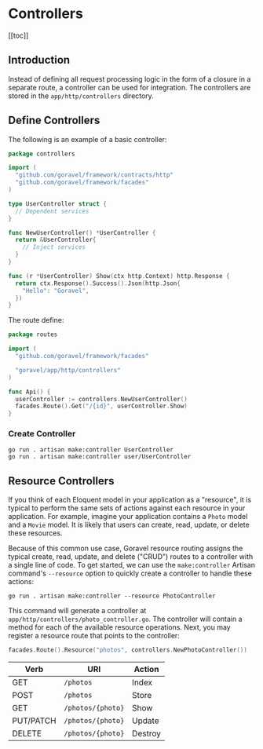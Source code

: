 # Controllers

[[toc]]

## Introduction

Instead of defining all request processing logic in the form of a closure in a separate route, a controller can be used for integration. The controllers are stored in the `app/http/controllers` directory.

## Define Controllers

The following is an example of a basic controller:

```go
package controllers

import (
  "github.com/goravel/framework/contracts/http"
  "github.com/goravel/framework/facades"
)

type UserController struct {
  // Dependent services
}

func NewUserController() *UserController {
  return &UserController{
    // Inject services
  }
}

func (r *UserController) Show(ctx http.Context) http.Response {
  return ctx.Response().Success().Json(http.Json{
    "Hello": "Goravel",
  })
}
```

The route define:

```go
package routes

import (
  "github.com/goravel/framework/facades"

  "goravel/app/http/controllers"
)

func Api() {
  userController := controllers.NewUserController()
  facades.Route().Get("/{id}", userController.Show)
}
```

### Create Controller

```shell
go run . artisan make:controller UserController
go run . artisan make:controller user/UserController
```

## Resource Controllers

If you think of each Eloquent model in your application as a "resource", it is typical to perform the same sets of actions against each resource in your application. For example, imagine your application contains a `Photo` model and a `Movie` model. It is likely that users can create, read, update, or delete these resources.

Because of this common use case, Goravel resource routing assigns the typical create, read, update, and delete ("CRUD") routes to a controller with a single line of code. To get started, we can use the `make:controller` Artisan command's `--resource` option to quickly create a controller to handle these actions:

```shell
go run . artisan make:controller --resource PhotoController
```

This command will generate a controller at `app/http/controllers/photo_controller.go`. The controller will contain a method for each of the available resource operations. Next, you may register a resource route that points to the controller:

```go
facades.Route().Resource("photos", controllers.NewPhotoController())
```

| Verb      | URI               | Action  |
| --------- | ----------------- | ------- |
| GET       | `/photos`         | Index   |
| POST      | `/photos`         | Store   |
| GET       | `/photos/{photo}` | Show    |
| PUT/PATCH | `/photos/{photo}` | Update  |
| DELETE    | `/photos/{photo}` | Destroy |
